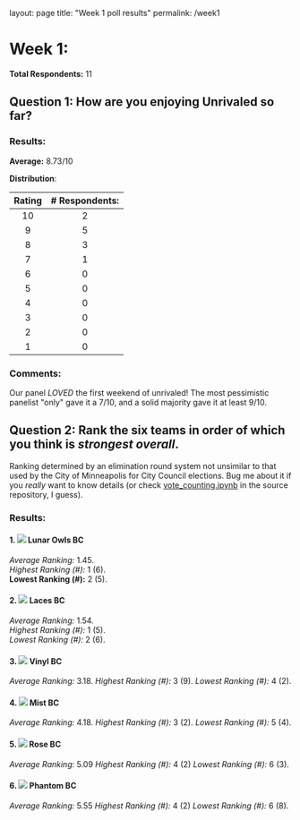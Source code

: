 layout: page
title: "Week 1 poll results"
permalink: /week1

# Week 1:
**Total Respondents:** 11
## Question 1: How are you enjoying Unrivaled so far?
### Results:
**Average:** 8.73/10

**Distribution**:

| Rating | # Respondents: |
| :---: | :---: |
| 10 | 2 |
| 9 | 5 |
| 8 | 3 |
| 7 | 1 |
| 6 | 0 |
| 5 | 0 |
| 4 | 0 |
| 3 | 0 |
| 2 | 0 |
| 1 | 0 |

### Comments:
Our panel *LOVED* the first weekend of unrivaled! The most pessimistic panelist "only" gave it a 7/10, and a solid majority gave it at least 9/10.

## Question 2: Rank the six teams in order of which you think is *strongest overall*.
Ranking determined by an elimination round system not unsimilar to that used by the City of Minneapolis for City Council elections. Bug me about it if you *really* want to know details (or check [vote_counting.ipynb](https://github.com/demarkd/unrivaled-power-poll/blob/main/vote_counting.ipynb) in the source repository, I guess).
### Results:
#### 1. ![][2] Lunar Owls BC
*Average Ranking:* 1.45.  
*Highest Ranking (#):* 1 (6).  
**Lowest Ranking (#):** 2 (5).  
#### 2. ![][1] Laces BC
*Average Ranking:* 1.54.  
*Highest Ranking (#):* 1 (5).  
*Lowest Ranking (#):* 2 (6). 
#### 3. ![][6] Vinyl BC
*Average Ranking:* 3.18. 
*Highest Ranking (#):* 3 (9). 
*Lowest Ranking (#):* 4 (2). 
#### 4.  ![][3] Mist BC
*Average Ranking:* 4.18. 
*Highest Ranking (#):* 3 (2). 
*Lowest Ranking (#):* 5 (4). 
#### 5. ![][5] Rose BC
*Average Ranking:* 5.09
*Highest Ranking (#):* 4 (2)
*Lowest Ranking (#):* 6 (3). 
#### 6. ![][4] Phantom BC
*Average Ranking:* 5.55
*Highest Ranking (#):* 4 (2)
*Lowest Ranking (#):* 6 (8). 






[1]: teams/laces.webp
[2]: teams/owls.webp
[3]: teams/mist.webp
[4]: teams/rose.webp
[5]: teams/phantom.webp
[6]: teams/vinyl.webp

